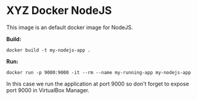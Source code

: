 # XYZ Docker NodeJS #

This image is an default docker image for NodeJS.

**Build:** 

    docker build -t my-nodejs-app .

**Run:** 

    docker run -p 9000:9000 -it --rm --name my-running-app my-nodejs-app


In this case we run the application at port 9000 so don't forget to expose port 9000 in VirtualBox Manager.
